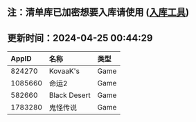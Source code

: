 ## 注：清单库已加密想要入库请使用 ([入库工具](https://github.com/BlankTMing/ManifestAutoUpdate/releases))

## 更新时间：2024-04-25 00:44:29
| AppID | 名称 | 类型  |
| :-------------------- | :----------------------------- | :----------- |
| 824270 | KovaaK's| Game |
| 1085660 | 命运2| Game |
| 582660 | Black Desert| Game |
| 1783280 | 鬼怪传说| Game |
